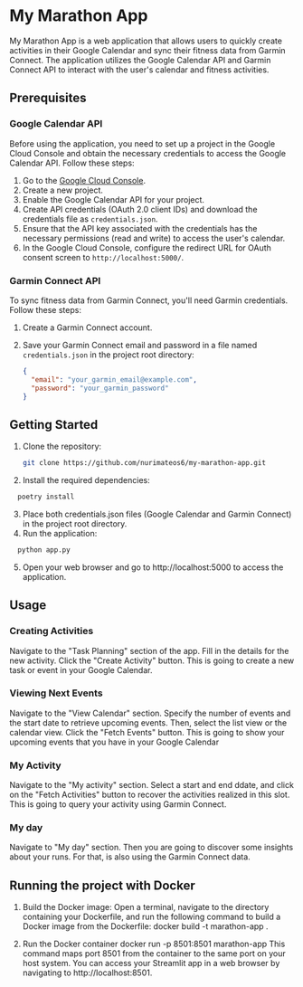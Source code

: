# My Marathon App

My Marathon App is a web application that allows users to quickly create activities in their Google Calendar and sync their fitness data from Garmin Connect. The application utilizes the Google Calendar API and Garmin Connect API to interact with the user's calendar and fitness activities.

## Prerequisites

### Google Calendar API

Before using the application, you need to set up a project in the Google Cloud Console and obtain the necessary credentials to access the Google Calendar API. Follow these steps:

1. Go to the [Google Cloud Console](https://console.cloud.google.com/).
2. Create a new project.
3. Enable the Google Calendar API for your project.
4. Create API credentials (OAuth 2.0 client IDs) and download the credentials file as `credentials.json`.
5. Ensure that the API key associated with the credentials has the necessary permissions (read and write) to access the user's calendar.
6. In the Google Cloud Console, configure the redirect URL for OAuth consent screen to `http://localhost:5000/`.

### Garmin Connect API

To sync fitness data from Garmin Connect, you'll need Garmin credentials. Follow these steps:

1. Create a Garmin Connect account.
2. Save your Garmin Connect email and password in a file named `credentials.json` in the project root directory:

   ```json
   {
     "email": "your_garmin_email@example.com",
     "password": "your_garmin_password"
   }
## Getting Started

1. Clone the repository:

   ```bash
   git clone https://github.com/nurimateos6/my-marathon-app.git

2. Install the required dependencies:
 ```bash
   poetry install
   ```

3. Place both credentials.json files (Google Calendar and Garmin Connect) in the project root directory.
4. Run the application:
 ```bash
   python app.py
   ```
5. Open your web browser and go to http://localhost:5000 to access the application.


## Usage
### Creating Activities
Navigate to the "Task Planning" section of the app.
Fill in the details for the new activity.
Click the "Create Activity" button. This is going to create a new task or event in your Google Calendar.


### Viewing Next Events
Navigate to the "View Calendar" section. Specify the number of events and the start date to retrieve upcoming events.
 Then, select the list view or the calendar view.
Click the "Fetch Events" button. This is going to show your upcoming events that you have in your Google Calendar

### My Activity
Navigate to the "My activity" section. Select a start and end ddate, and click on the "Fetch Activities" button to recover the activities realized in this slot.
This is going to query your activity using Garmin Connect.

### My day
Navigate to  "My day" section. Then you are going to discover some insights about your runs. For that, is also using the Garmin Connect data.

## Running the project with Docker
1. Build the Docker image:
Open a terminal, navigate to the directory containing your Dockerfile, and run the following command to build a Docker image from the Dockerfile:
docker build -t marathon-app .

2. Run the Docker container
docker run -p 8501:8501 marathon-app
This command maps port 8501 from the container to the same port on your host system. You can access your Streamlit app in a web browser by navigating to http://localhost:8501.

